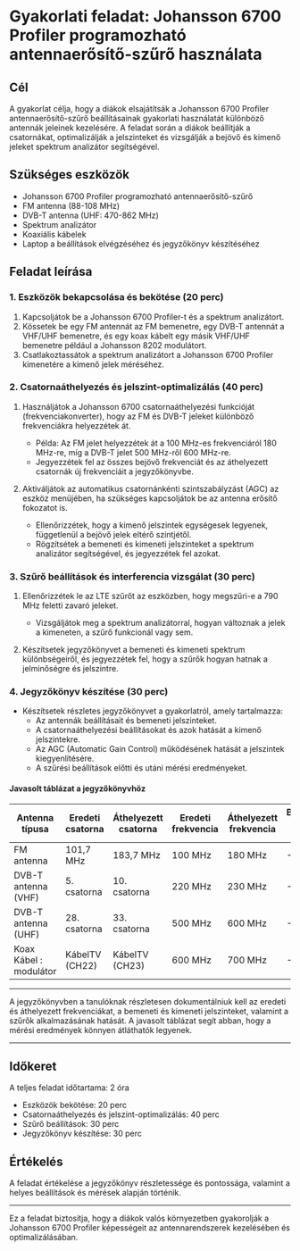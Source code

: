 # Gyakorlati feladat: Johansson 6700 Profiler programozható antennaerősítő-szűrő használata

## Cél
A gyakorlat célja, hogy a diákok elsajátítsák a Johansson 6700 Profiler antennaerősítő-szűrő beállításainak gyakorlati használatát különböző antennák jeleinek kezelésére. A feladat során a diákok beállítják a csatornákat, optimalizálják a jelszinteket és vizsgálják a bejövő és kimenő jeleket spektrum analizátor segítségével.

## Szükséges eszközök
- Johansson 6700 Profiler programozható antennaerősítő-szűrő
- FM antenna (88-108 MHz)
- DVB-T antenna (UHF: 470-862 MHz)
- Spektrum analizátor
- Koaxiális kábelek
- Laptop a beállítások elvégzéséhez és jegyzőkönyv készítéséhez

## Feladat leírása

### 1. Eszközök bekapcsolása és bekötése (20 perc)
1. Kapcsoljátok be a Johansson 6700 Profiler-t és a spektrum analizátort.
2. Kössetek be egy FM antennát az FM bemenetre, egy DVB-T antennát a VHF/UHF bemenetre, és egy koax kábelt egy másik VHF/UHF bemenetre például a Johansson 8202 modulátort.
3. Csatlakoztassátok a spektrum analizátort a Johansson 6700 Profiler kimenetére a kimenő jelek méréséhez.

### 2. Csatornaáthelyezés és jelszint-optimalizálás (40 perc)
1. Használjátok a Johansson 6700 csatornaáthelyezési funkcióját (frekvenciakonverter), hogy az FM és DVB-T jeleket különböző frekvenciákra helyezzétek át.
   - Példa: Az FM jelet helyezzétek át a 100 MHz-es frekvenciáról 180 MHz-re, míg a DVB-T jelet 500 MHz-ről 600 MHz-re.
   - Jegyezzétek fel az összes bejövő frekvenciát és az áthelyezett csatornák új frekvenciáit a jegyzőkönyvbe.
   
2. Aktiváljátok az automatikus csatornánkénti szintszabályzást (AGC) az eszköz menüjében, ha szükséges kapcsoljátok be az antenna erősítő fokozatot is.
   - Ellenőrizzétek, hogy a kimenő jelszintek egységesek legyenek, függetlenül a bejövő jelek eltérő szintjétől.
   - Rögzítsétek a bemeneti és kimeneti jelszinteket a spektrum analizátor segítségével, és jegyezzétek fel azokat.

### 3. Szűrő beállítások és interferencia vizsgálat (30 perc)
1. Ellenőrizzétek le az LTE szűrőt az eszközben, hogy megszűri-e a 790 MHz feletti zavaró jeleket.
   - Vizsgáljátok meg a spektrum analizátorral, hogyan változnak a jelek a kimeneten, a szűrő funkcionál vagy sem.
   
2. Készítsetek jegyzőkönyvet a bemeneti és kimeneti spektrum különbségeiről, és jegyezzétek fel, hogy a szűrők hogyan hatnak a jelminőségre és jelszintre.

### 4. Jegyzőkönyv készítése (30 perc)
- Készítsetek részletes jegyzőkönyvet a gyakorlatról, amely tartalmazza:
   - Az antennák beállításait és bemeneti jelszinteket.
   - A csatornaáthelyezési beállításokat és azok hatását a kimenő jelszintekre.
   - Az AGC (Automatic Gain Control) működésének hatását a jelszintek kiegyenlítésére.
   - A szűrési beállítások előtti és utáni mérési eredményeket.
 
#### Javasolt táblázat a jegyzőkönyvhöz

| Antenna típusa     | Eredeti csatorna  | Áthelyezett csatorna | Eredeti frekvencia | Áthelyezett frekvencia | Bemeneti jelszint (dB) | Kimeneti jelszint (dB) | Spektrum analizátor kép neve    |
|--------------------|------------------|----------------------|--------------------|------------------------|------------------------|------------------------|---------------------------------|
| FM antenna         | 101,7 MHz         | 183,7 MHz            | 100 MHz            | 180 MHz                | -30 dB                 | -20 dB                 | FM_before_after.png             |
| DVB-T antenna (VHF)| 5. csatorna       | 10. csatorna         | 220 MHz            | 230 MHz                | -40 dB                 | -30 dB                 | VHF_signal_comparison.png       |
| DVB-T antenna (UHF)| 28. csatorna      | 33. csatorna         | 500 MHz            | 600 MHz                | -35 dB                 | -25 dB                 | UHF_signal_shift.png            |
| Koax Kábel : modulátor| KábelTV (CH22)    | KábelTV (CH23)       | 600 MHz            | 700 MHz                | -45 dB                 | -30 dB                 | Coax_signal_modification.png    |


---

A jegyzőkönyvben a tanulóknak részletesen dokumentálniuk kell az eredeti és áthelyezett frekvenciákat, a bemeneti és kimeneti jelszinteket, valamint a szűrők alkalmazásának hatását. A javasolt táblázat segít abban, hogy a mérési eredmények könnyen átláthatók legyenek.   


---

## Időkeret
A teljes feladat időtartama: 2 óra
- Eszközök bekötése: 20 perc
- Csatornaáthelyezés és jelszint-optimalizálás: 40 perc
- Szűrő beállítások: 30 perc
- Jegyzőkönyv készítése: 30 perc

## Értékelés
A feladat értékelése a jegyzőkönyv részletessége és pontossága, valamint a helyes beállítások és mérések alapján történik.   

---

Ez a feladat biztosítja, hogy a diákok valós környezetben gyakorolják a Johansson 6700 Profiler képességeit az antennarendszerek kezelésében és optimalizálásában.
